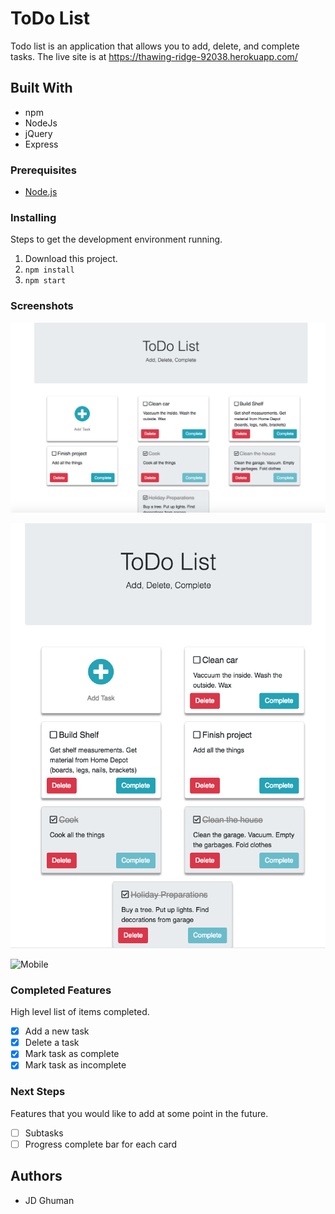 # ToDo List 
Todo list is an application that allows you to add, delete, and complete tasks. The live site is at https://thawing-ridge-92038.herokuapp.com/

## Built With
- npm
- NodeJs
- jQuery
- Express

### Prerequisites
- [Node.js](https://nodejs.org/en/)

 ### Installing

Steps to get the development environment running.

1. Download this project.
2. `npm install`
3. `npm start`


### Screenshots
![Desktop](/server/public/images/desktop.png?raw=true "Desktop")

![Tablet](/server/public/images/tablet.png?raw=true "Tablet")

![Mobile](/server/public/images/mobile.pngraw=true "Mobile")

### Completed Features

High level list of items completed.
- [x] Add a new task
- [x] Delete a task
- [x] Mark task as complete
- [x] Mark task as incomplete

### Next Steps

Features that you would like to add at some point in the future.

- [ ] Subtasks 
- [ ] Progress complete bar for each card

## Authors

* JD Ghuman

